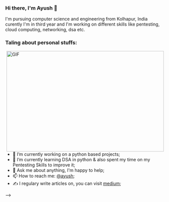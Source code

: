 ### Hi there, I'm Ayush 👋

I'm pursuing computer science and engineering from Kolhapur, India curently I'm in third year and I'm working on different skills like pentesting, cloud computing, networking, dsa etc.
<h3>Taling about personal stuffs:</h1>
<!--
**ayush098-hub/ayush098-hub** is a ✨ _special_ ✨ repository because its `README.md` (this file) appears on your GitHub profile.
Here are some ideas to get you started:
 -->
 
  <img align="right" alt="GIF" src="https://github.com/abhisheknaiidu/abhisheknaiidu/blob/master/code.gif?raw=true" width="500" height="320" />
 
- 🔭 I’m currently working on a python based projects;
- 🌱 I’m currently learning DSA in python & also spent my time on my Pentesting Skills to improve it;
- 💬 Ask me about anything, I'm happy to help;
- 📫 How to reach me: <a href="https://www.linkedin.com/in/ayush-kumar-295650177">@ayush</a>;
- ✍️ I regulary write articles on, you can visit <a href="3xabyt3.medium.com">medium</a>;
<!-- - 😄 Pronouns: ...
- ⚡ Fun fact: ... -->
<!-- - 👯 I’m looking to collaborate on ...
- 🤔 I’m looking for help with ... -->
<!-- 
📈 **My GitHub Stats:**
<br>

<p>
  <img height="180em" src="https://github-readme-stats.vercel.app/api?username=ayush098-hub&show_icons=true&hide_border=true&&count_private=true&include_all_commits=true" />
<!--   <img height="180em" src="https://github-readme-stats.vercel.app/api/top-langs/?username=ayush098-hub&exclude_repo=KNN-Image Classification&show_icons=true&hide_border=true&layout=compact&langs_count=8"/> -->
</p> -->
